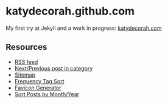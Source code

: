 katydecorah.github.com
======================

My first try at Jekyll and a work in progress: [katydecorah.com](http://katydecorah.com/)

## Resources

* [RSS feed](https://github.com/snaptortoise/jekyll-rss-feeds)
* [Next/Previous post in category](http://stackoverflow.com/a/16732290)
* [Sitemap](http://vvv.tobiassjosten.net/jekyll/jekyll-sitemap-without-plugins/)
* [Frequency Tag Sort](http://blog.jupo.org/2013/05/05/sandboxed-jekyll-hacks/)
* [Favicon Generator](http://realfavicongenerator.net/)
* [Sort Posts by Month/Year](http://stackoverflow.com/a/19104574)
